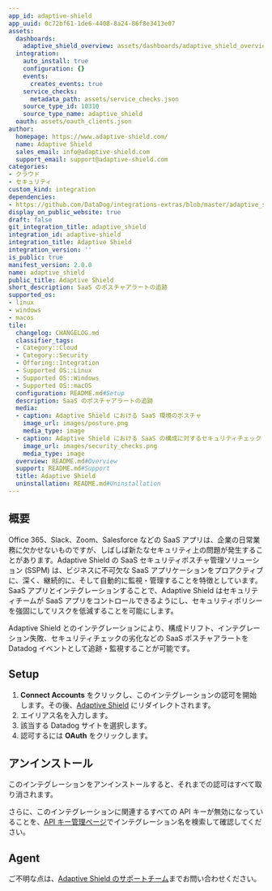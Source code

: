 ```yaml
---
app_id: adaptive-shield
app_uuid: 0c72bf61-1de6-4408-8a24-86f8e3413e07
assets:
  dashboards:
    adaptive_shield_overview: assets/dashboards/adaptive_shield_overview.json
  integration:
    auto_install: true
    configuration: {}
    events:
      creates_events: true
    service_checks:
      metadata_path: assets/service_checks.json
    source_type_id: 10310
    source_type_name: adaptive_shield
  oauth: assets/oauth_clients.json
author:
  homepage: https://www.adaptive-shield.com/
  name: Adaptive Shield
  sales_email: info@adaptive-shield.com
  support_email: support@adaptive-shield.com
categories:
- クラウド
- セキュリティ
custom_kind: integration
dependencies:
- https://github.com/DataDog/integrations-extras/blob/master/adaptive_shield/README.md
display_on_public_website: true
draft: false
git_integration_title: adaptive_shield
integration_id: adaptive-shield
integration_title: Adaptive Shield
integration_version: ''
is_public: true
manifest_version: 2.0.0
name: adaptive_shield
public_title: Adaptive Shield
short_description: SaaS のポスチャアラートの追跡
supported_os:
- linux
- windows
- macos
tile:
  changelog: CHANGELOG.md
  classifier_tags:
  - Category::Cloud
  - Category::Security
  - Offering::Integration
  - Supported OS::Linux
  - Supported OS::Windows
  - Supported OS::macOS
  configuration: README.md#Setup
  description: SaaS のポスチャアラートの追跡
  media:
  - caption: Adaptive Shield における SaaS 環境のポスチャ
    image_url: images/posture.png
    media_type: image
  - caption: Adaptive Shield における SaaS の構成に対するセキュリティチェック
    image_url: images/security_checks.png
    media_type: image
  overview: README.md#Overview
  support: README.md#Support
  title: Adaptive Shield
  uninstallation: README.md#Uninstallation
---
```


<!--  SOURCED FROM https://github.com/DataDog/integrations-extras -->
## 概要
Office 365、Slack、Zoom、Salesforce などの SaaS アプリは、企業の日常業務に欠かせないものですが、しばしば新たなセキュリティ上の問題が発生することがあります。Adaptive Shield の SaaS セキュリティポスチャ管理ソリューション (SSPM) は、ビジネスに不可欠な SaaS アプリケーションをプロアクティブに、深く、継続的に、そして自動的に監視・管理することを特徴としています。SaaS アプリとインテグレーションすることで、Adaptive Shield はセキュリティチームが SaaS アプリをコントロールできるようにし、セキュリティポリシーを強固にしてリスクを低減することを可能にします。

Adaptive Shield とのインテグレーションにより、構成ドリフト、インテグレーション失敗、セキュリティチェックの劣化などの SaaS ポスチャアラートを Datadog イベントとして追跡・監視することが可能です。

## Setup

1. **Connect Accounts** をクリックし、このインテグレーションの認可を開始します。その後、[Adaptive Shield][1] にリダイレクトされます。
2. エイリアス名を入力します。
3. 該当する Datadog サイトを選択します。
4. 認可するには **OAuth** をクリックします。


## アンインストール

このインテグレーションをアンインストールすると、それまでの認可はすべて取り消されます。

さらに、このインテグレーションに関連するすべての API キーが無効になっていることを、[API キー管理ページ][2]でインテグレーション名を検索して確認してください。


## Agent
ご不明な点は、[Adaptive Shield のサポートチーム][3]までお問い合わせください。

[1]: https://dashboard.adaptive-shield.com/settings/alerts/add/63230b73c9624b93dadf38d4
[2]: https://app.datadoghq.com/organization-settings/api-keys?filter=Adaptive%20Shield
[3]: mailto:support@adaptive-shield.com